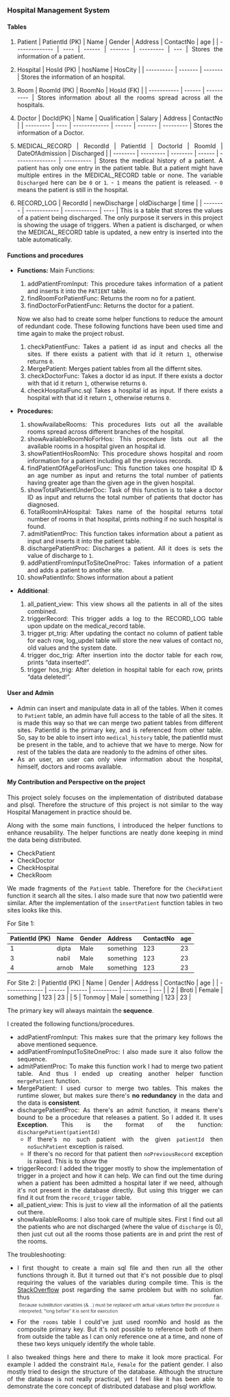 <div style="text-align: justify">

### Hospital Management System

#### Tables
1. Patient
    | PatientId (PK) | Name | Gender | Address | ContactNo | age |
    | -------------- | ---- | ------ | ------- | --------- | --- |
    Stores the information of a patient.
1. Hospital
    | HosId (PK) | hosName | HosCity |
    | ---------- | ------- | ------- |
    Stores the information of an hospital.
1. Room
    | RoomId (PK) | RoomNo | HosId (FK) |
    | ----------- | ------ | ---------- |
    Stores information about all the rooms spread across all the hospitals.
1. Doctor
    | DocId(PK) | Name | Qualification | Salary | Address | ContactNo |
    | --------- | ---- | ------------- | ------ | ------- | --------- |
    Stores the information of a Doctor.

1. MEDICAL_RECORD
    | RecordId | PatientId | DoctorId | RoomId | DateOfAdmission | Discharged |
    | -------- | --------- | -------- | ------ | --------------- | ---------- |
    Stores the medical history of a patient. A patient has only one entry in the patient table. But a patient might have multiple entires in the MEDICAL_RECORD table or none. The variable `Discharged` here can be `0` or `1`. 
        - `1` means the patient is released.
        - `0` means the patient is still in the hospital.

1. RECORD_LOG
    | RecordId | newDischarge | oldDischarge | time |
    | -------- | ------------ | ------------ | ---- |
    This is a table that stores the values of a patient being discharged. The only purpose it servers in this project is showing the usage of triggers. When a patient is discharged, or when the MEDICAL_RECORD table is updated, a new entry is inserted into the table automatically. 

#### Functions and procedures
- **Functions:**
    Main Functions:
    1. addPatientFromInput: This procedure takes information of a patient and inserts it into the `PATIENT` table.
    1. findRoomForPatientFunc: Returns the room no for a patient.
    1. findDoctorForPatientFunc: Returns the doctor for a patient.
    
    Now we also had to create some helper functions to reduce the amount of redundant code. These following functions have been used time and time again to make the project robust.
    1. checkPatientFunc: Takes a patient id as input and checks all the sites. If there exists a patient with that id it return `1`, otherwise returns `0`.
    1. MergePatient: Merges patient tables from all the differnt sites.
    1. checkDoctorFunc: Takes a doctor id as input. If there exists a doctor with that id it return `1`, otherwise returns `0`.
    1. checkHospitalFunc.sql Takes a hospital id as input. If there exists a hospital with that id it return `1`, otherwise returns `0`.
- **Procedures:**
    1. showAvailabeRooms: This procedures lists out all the available rooms spread across different branches of the hospital.
    1. showAvailableRoomNoForHos: This procedure lists out all the available rooms in a hospital given an hospital id.
    1. showPatientHosRoomNo: This procedure shows hospital and room information for a patient including all the previous records.
    1. findPatientOfAgeForHosFunc: This function takes one hospital ID & an age number as input and returns the total number of patients having greater age than the given age in the given hospital. 
    1. showTotalPatientUnderDoc: Task of this function is to take a doctor ID as input and returns the total number of patients that doctor has diagnosed.
    1. TotalRoomInAHospital: Takes name of the hospital returns total number of rooms in that hospital, prints nothing if no such hospital is found.
    1. admitPatientProc: This function takes information about a patient as input and inserts it into the patient table.
    1. dischargePatientProc: Discharges a patient. All it does is sets the value of discharge to `1`.
    1. addPatientFromInputToSiteOneProc: Takes information of a patient and adds a patient to another site.
    1. showPatientInfo: Shows information about a patient
- **Additional**:
    1. all_patient_view: This view shows all the patients in all of the sites combined.
    1. triggerRecord: This trigger adds a log to the RECORD_LOG table upon update on the medical_record table.
    1. trigger pt_trig: After updating the contact no column of patient table for each row, log_updel table will store the new values of contact no, old values and the system date.
    1. trigger doc_trig: After insertion into the doctor table for each row, prints “data  inserted!”.
    1. trigger hos_trig: After deletion in hospital table for each row, prints “data deleted!”.

#### User and Admin
- Admin can insert and manipulate data in all of the tables. When it comes to `Patient` table, an admin have full access to the table of all the sites. It is made this way so that we can merge two patient tables from different sites. PatientId is the primary key, and is referenced from other table. So, say to be able to insert into `medical_history` table, the patientId must be present in the table, and to achieve that we have to merge.
Now for rest of the tables the data are readonly to the admins of other sites.
- As an user, an user can only view information about the hospital, himself, doctors and rooms available.

#### My Contribution and Perspective on the project
This project solely focuses on the implementation of distributed database and plsql. Therefore the structure of this project is not similar to the way Hospital Management in practice should be.

Along with the some main functions, I introduced the helper functions to enhance reusability. The helper functions are neatly done keeping in mind the data being distributed.
- CheckPatient
- CheckDoctor
- CheckHospital
- CheckRoom

We made fragments of the `Patient` table. Therefore for the `CheckPatient` function it search all the sites.
I also made sure that now two patientId were similar. After the implementation of the `insertPatient` function tables in two sites looks like this.

For Site 1:

| PatientId (PK) | Name  | Gender | Address   | ContactNo | age |
| -------------- | ----- | ------ | --------- | --------- | --- |
| 1              | dipta | Male   | something | 123       | 23  |
| 3              | nabil | Male   | something | 123       | 23  |
| 4              | arnob | Male   | something | 123       | 23  |

For Site 2:
| PatientId (PK) | Name   | Gender | Address   | ContactNo | age |
| -------------- | ------ | ------ | --------- | --------- | --- |
| 2              | Broti  | Female | something | 123       | 23  |
| 5              | Tonmoy | Male   | something | 123       | 23  |

The primary key will always maintain the **sequence**.

I created the following functions/procedures.
- addPatientFromInput: This makes sure that the primary key follows the above mentioned sequence.
- addPatientFromInputToSiteOneProc: I also made sure it also follow the sequence.
- admitPatientProc: To make this function work I had to merge two patient table. And thus I ended up creating another helper function `mergePatient` function.
- MergePatient: I used cursor to merge two tables. This makes the runtime slower, but makes sure there's **no redundancy** in the data and the data is **consistent**.
- dischargePatientProc: As there's an admit function, it means there's bound to be a procedure that releases a patient. So I added it. It uses **Exception**. This is the format of the function: `dischargePatient(patientId)`
  - If there's no such patient with the given `patientId` then `noSuchPatient` exception is raised.
  - If there's no record for that patient then `noPreviousRecord` exception is raised. This is to show the 
- triggerRecord: I added the trigger mostly to show the implementation of trigger in a project and how it can help. We can find out the time during when a patient has been admitted a hospital later if we need, although it's not present in the database directly. But using this trigger we can find it out from the `record_trigger` table.
- all_patient_view: This is just to view all the information of all the patients out there.
- showAvailableRooms: I also took care of multiple sites. First I find out all the patients who are not discharged (where the value of `discharge` is 0), then just cut out all the rooms those patients are in and print the rest of the rooms.

The troubleshooting:
- I first thought to create a main sql file and then run all the other functions through it. But it turned out that it's not possible due to plsql requiring the values of the variables during compile time. This is the [StackOverflow](https://stackoverflow.com/questions/36372563/pl-sql-accepting-input-in-if-else) post regarding the same problem but with no solution thus far.
![](imgs/Screenshot_7.png)
- For the `rooms` table I could've just used roomNo and hosId as the composite primary key. But it's not possible to reference both of them from outside the table as I can only reference one at a time, and none of these two keys uniquely identify the whole table.

I also tweaked things here and there to make it look more practical. For example I added the constraint `Male`, `Female` for the patient gender. I also mostly tried to design the structure of the database. Although the structure of the database is not really practical, yet I feel like it has been able to demonstrate the core concept of distributed database and plsql workflow.
